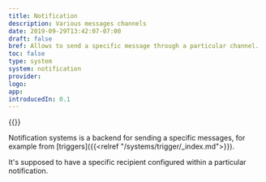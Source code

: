 ```yaml
---
title: Notification
description: Various messages channels
date: 2019-09-29T13:42:07-07:00
draft: false
bref: Allows to send a specific message through a particular channel.
toc: false
type: system
system: notification
provider:
logo:
app:
introducedIn: 0.1
---
```

{{<provider>}}

Notification systems is a backend for sending a specific messages,
for example from [triggers]({{<relref "/systems/trigger/_index.md">}}).

It's supposed to have a specific recipient configured
within a particular notification.
